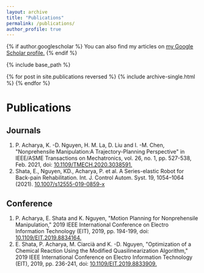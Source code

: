 ```yaml
---
layout: archive
title: "Publications"
permalink: /publications/
author_profile: true
---
```


{% if author.googlescholar %}
  You can also find my articles on <u><a href="{{author.googlescholar}}">my Google Scholar profile</a>.</u>
{% endif %}

{% include base_path %}

{% for post in site.publications reversed %}
  {% include archive-single.html %}
{% endfor %}

Publications
======

Journals
---
1. P. Acharya, K. -D. Nguyen, H. M. La, D. Liu and I. -M. Chen, "Nonprehensile Manipulation:A Trajectory-Planning Perspective" in IEEE/ASME Transactions on Mechatronics, vol. 26, no. 1, pp. 527-538, Feb. 2021, doi: [10.1109/TMECH.2020.3038591.](https://ieeexplore.ieee.org/document/9262053) 
2. Shata, E., Nguyen, KD., Acharya, P. et al. A Series-elastic Robot for Back-pain Rehabilitation. Int. J. Control Autom. Syst. 19, 1054–1064 (2021). [10.1007/s12555-019-0859-x](https://link.springer.com/article/10.1007/s12555-019-0859-x#citeas)

Conference
---
1. P. Acharya, E. Shata and K. Nguyen, "Motion Planning for Nonprehensile Manipulation," 2019 IEEE International Conference on Electro Information Technology (EIT), 2019, pp. 194-199, doi: [10.1109/EIT.2019.8834164.](https://ieeexplore.ieee.org/abstract/document/8834164)
2. E. Shata, P. Acharya, M. Ciarcià and K. -D. Nguyen, "Optimization of a Chemical Reaction Using the Modified Quasilinearization Algorithm," 2019 IEEE International Conference on Electro Information Technology (EIT), 2019, pp. 236-241, doi: [10.1109/EIT.2019.8833909.](https://ieeexplore.ieee.org/abstract/document/8833909)



